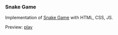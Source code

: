 ### Snake Game 

Implementation of [Snake Game](https://en.wikipedia.org/wiki/Snake_(video_game))
with HTML, CSS, JS.

Preview: [play](https://rawgit.com/krmld/SnakeGame/master/index.html)
